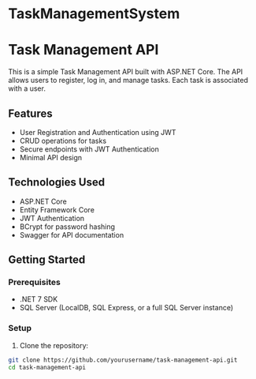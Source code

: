 # TaskManagementSystem

# Task Management API

This is a simple Task Management API built with ASP.NET Core. The API allows users to register, log in, and manage tasks. Each task is associated with a user.

## Features

- User Registration and Authentication using JWT
- CRUD operations for tasks
- Secure endpoints with JWT Authentication
- Minimal API design

## Technologies Used

- ASP.NET Core
- Entity Framework Core
- JWT Authentication
- BCrypt for password hashing
- Swagger for API documentation

## Getting Started

### Prerequisites

- .NET 7 SDK
- SQL Server (LocalDB, SQL Express, or a full SQL Server instance)

### Setup

1. Clone the repository:

```bash
git clone https://github.com/yourusername/task-management-api.git
cd task-management-api
